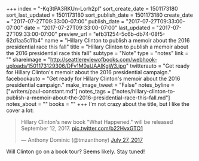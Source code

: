 +++
index = "-Kq3tPA3RKUn-Lorh2pl"
sort_create_date = 1501173180
sort_last_updated = 1501173180
sort_publish_date = 1501173180
create_date = "2017-07-27T09:33:00-07:00"
publish_date = "2017-07-27T09:33:00-07:00"
date = "2017-07-27T09:33:00-07:00"
last_updated = "2017-07-27T09:33:00-07:00"
preview_url = "efb31254-5c6b-db74-08f5-62d1aa5c11b4"
name = "Hillary Clinton to publish a memoir about the 2016 presidential race this fall"
title = "Hillary Clinton to publish a memoir about the 2016 presidential race this fall"
subtype = "Note"
type = "notes"
link = ""
shareimage = "http://seattlereviewofbooks.com/webhook-uploads/1501173129306/DFv1M0aUAAIKgW3.jpg"
twitterauto = "Get ready for Hillary Clinton's memoir about the 2016 presidential campaign."
facebookauto = "Get ready for Hillary Clinton's memoir about the 2016 presidential campaign."
make_image_tweet = "False"
notes_byline = ["writers/paul-constant.md"]
notes_tags = ["notes/hillary-clinton-to-publish-a-memoir-about-the-2016-presidential-race-this-fall.md"]
notes_about = ""
books = ""
+++
I'm not crazy about the title, but I like the cover a lot:

<blockquote class="twitter-tweet" data-lang="en"><p lang="en" dir="ltr">Hillary Clinton&#39;s new book &quot;What Happened.&quot; will be released September 12, 2017. <a href="https://t.co/b22HvxGTO1">pic.twitter.com/b22HvxGTO1</a></p>&mdash; Anthony Dominic (@tmzanthony) <a href="https://twitter.com/tmzanthony/status/890574972497690624">July 27, 2017</a></blockquote>

Will Clinton go on a book tour? Seems likely. Stay tuned!